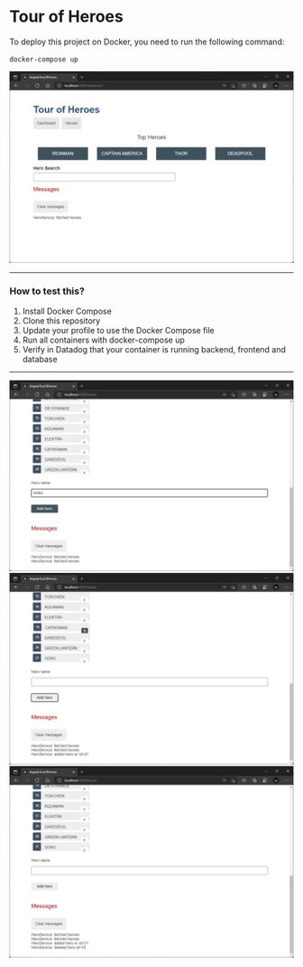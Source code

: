 # Tour of Heroes
To deploy this project on Docker, you need to run the following command:

````aidl
docker-compose up
````
![Screenshot1](Images/Screenshot.png)

--- 

### How to test this?

1. Install Docker Compose 
2. Clone this repository 
3. Update your profile to use the Docker Compose file 
4. Run all containers with docker-compose up 
5. Verify in Datadog that your container is running backend, frontend and database

--- 

![Screenshot2](Images/Screenshot2.png)
![Screenshot3](Images/Screenshot3.png)
![Screenshot4](Images/Screenshot4.png)
